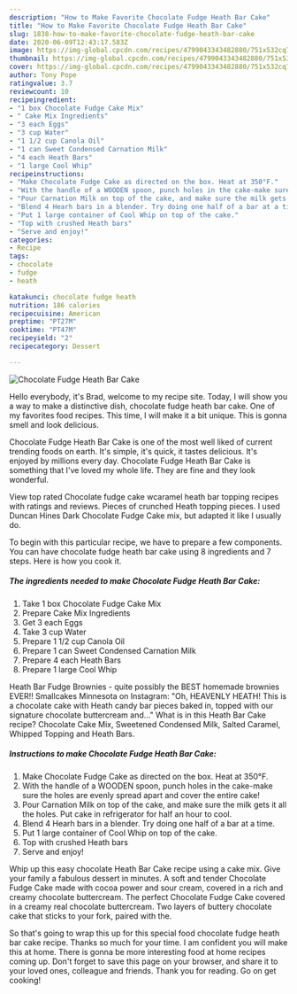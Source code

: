 ```yaml
---
description: "How to Make Favorite Chocolate Fudge Heath Bar Cake"
title: "How to Make Favorite Chocolate Fudge Heath Bar Cake"
slug: 1838-how-to-make-favorite-chocolate-fudge-heath-bar-cake
date: 2020-06-09T12:43:17.583Z
image: https://img-global.cpcdn.com/recipes/4799043343482880/751x532cq70/chocolate-fudge-heath-bar-cake-recipe-main-photo.jpg
thumbnail: https://img-global.cpcdn.com/recipes/4799043343482880/751x532cq70/chocolate-fudge-heath-bar-cake-recipe-main-photo.jpg
cover: https://img-global.cpcdn.com/recipes/4799043343482880/751x532cq70/chocolate-fudge-heath-bar-cake-recipe-main-photo.jpg
author: Tony Pope
ratingvalue: 3.7
reviewcount: 10
recipeingredient:
- "1 box Chocolate Fudge Cake Mix"
- " Cake Mix Ingredients"
- "3 each Eggs"
- "3 cup Water"
- "1 1/2 cup Canola Oil"
- "1 can Sweet Condensed Carnation Milk"
- "4 each Heath Bars"
- "1 large Cool Whip"
recipeinstructions:
- "Make Chocolate Fudge Cake as directed on the box. Heat at 350°F."
- "With the handle of a WOODEN spoon, punch holes in the cake-make sure the holes are evenly spread apart and cover the entire cake!"
- "Pour Carnation Milk on top of the cake, and make sure the milk gets it all the holes. Put cake in refrigerator for half an hour to cool."
- "Blend 4 Hearh bars in a blender. Try doing one half of a bar at a time."
- "Put 1 large container of Cool Whip on top of the cake."
- "Top with crushed Heath bars"
- "Serve and enjoy!"
categories:
- Recipe
tags:
- chocolate
- fudge
- heath

katakunci: chocolate fudge heath 
nutrition: 186 calories
recipecuisine: American
preptime: "PT27M"
cooktime: "PT47M"
recipeyield: "2"
recipecategory: Dessert

---
```



![Chocolate Fudge Heath Bar Cake](https://img-global.cpcdn.com/recipes/4799043343482880/751x532cq70/chocolate-fudge-heath-bar-cake-recipe-main-photo.jpg)

Hello everybody, it's Brad, welcome to my recipe site. Today, I will show you a way to make a distinctive dish, chocolate fudge heath bar cake. One of my favorites food recipes. This time, I will make it a bit unique. This is gonna smell and look delicious.

Chocolate Fudge Heath Bar Cake is one of the most well liked of current trending foods on earth. It's simple, it's quick, it tastes delicious. It's enjoyed by millions every day. Chocolate Fudge Heath Bar Cake is something that I've loved my whole life. They are fine and they look wonderful.

View top rated Chocolate fudge cake wcaramel heath bar topping recipes with ratings and reviews. Pieces of crunched Heath topping pieces. I used Duncan Hines Dark Chocolate Fudge Cake mix, but adapted it like I usually do.


To begin with this particular recipe, we have to prepare a few components. You can have chocolate fudge heath bar cake using 8 ingredients and 7 steps. Here is how you cook it.

<!--inarticleads1-->

##### The ingredients needed to make Chocolate Fudge Heath Bar Cake:

1. Take 1 box Chocolate Fudge Cake Mix
1. Prepare  Cake Mix Ingredients
1. Get 3 each Eggs
1. Take 3 cup Water
1. Prepare 1 1/2 cup Canola Oil
1. Prepare 1 can Sweet Condensed Carnation Milk
1. Prepare 4 each Heath Bars
1. Prepare 1 large Cool Whip


Heath Bar Fudge Brownies - quite possibly the BEST homemade brownies EVER!! Smallcakes Minnesota on Instagram: &#34;Oh, HEAVENLY HEATH! This is a chocolate cake with Heath candy bar pieces baked in, topped with our signature chocolate buttercream and…&#34; What is in this Heath Bar Cake recipe? Chocolate Cake Mix, Sweetened Condensed Milk, Salted Caramel, Whipped Topping and Heath Bars. 

<!--inarticleads2-->

##### Instructions to make Chocolate Fudge Heath Bar Cake:

1. Make Chocolate Fudge Cake as directed on the box. Heat at 350°F.
1. With the handle of a WOODEN spoon, punch holes in the cake-make sure the holes are evenly spread apart and cover the entire cake!
1. Pour Carnation Milk on top of the cake, and make sure the milk gets it all the holes. Put cake in refrigerator for half an hour to cool.
1. Blend 4 Hearh bars in a blender. Try doing one half of a bar at a time.
1. Put 1 large container of Cool Whip on top of the cake.
1. Top with crushed Heath bars
1. Serve and enjoy!


Whip up this easy chocolate Heath Bar Cake recipe using a cake mix. Give your family a fabulous dessert in minutes. A soft and tender Chocolate Fudge Cake made with cocoa power and sour cream, covered in a rich and creamy chocolate buttercream. The perfect Chocolate Fudge Cake covered in a creamy real chocolate buttercream. Two layers of buttery chocolate cake that sticks to your fork, paired with the. 

So that's going to wrap this up for this special food chocolate fudge heath bar cake recipe. Thanks so much for your time. I am confident you will make this at home. There is gonna be more interesting food at home recipes coming up. Don't forget to save this page on your browser, and share it to your loved ones, colleague and friends. Thank you for reading. Go on get cooking!
